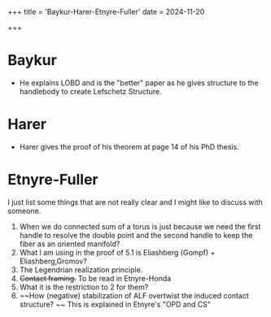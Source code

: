 +++
title = 'Baykur-Harer-Etnyre-Fuller'
date = 2024-11-20

+++

# Baykur
- He explains LOBD and is the "better" paper as he gives structure to the handlebody to create Lefschetz Structure.


# Harer
- Harer gives the proof of his theorem at page 14 of his PhD thesis.

# Etnyre-Fuller 

I just list some things that are not really clear and I might like to discuss with someone. 
 
1. When we do connected sum of a torus is just because we need the first handle to resolve the double point and the second handle to keep the fiber as an oriented manifold? 
2. What I am using in the proof of 5.1 is Eliashberg (Gompf) + Eliashberg,Gromov?
3. The Legendrian realization principle.
4. ~~Contact framing.~~  To be read in Etnyre-Honda
5. What it is the restriction to 2 for them?
6. ~~How (negative) stabilization of ALF overtwist the induced contact structure? ~~  This is explained in Etnyre's "OPD and CS"